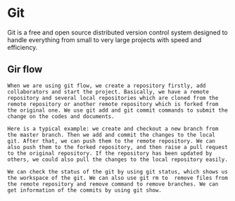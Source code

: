 # Git 
Git is a free and open source distributed version control system designed to handle everything from small to very large projects with speed and efficiency.

## Gir flow
    When we are using git flow, we create a repository firstly, add collaborators and start the project. Basically, we have a remote repository and several local repositories which are cloned from the remote repository or another remote repository which is forked from the original one. We use git add and git commit commands to submit the change on the codes and documents. 

    Here is a typical example: we create and checkout a new branch from the master branch. Then we add and commit the changes to the local git. After that, we can push them to the remote repository. We can also push them to the forked repository, and then raise a pull request to the original repository. If the repository has been updated by others, we could also pull the changes to the local repository easily.
    
    We can check the status of the git by using git status, which shows us the workspace of the git. We can also use git rm to  remove files from the remote repository and remove command to remove branches. We can get information of the commits by using git show.

